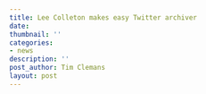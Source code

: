 ```yaml
---
title: Lee Colleton makes easy Twitter archiver
date: 
thumbnail: ''
categories:
- news
description: ''
post_author: Tim Clemans
layout: post
---
```

